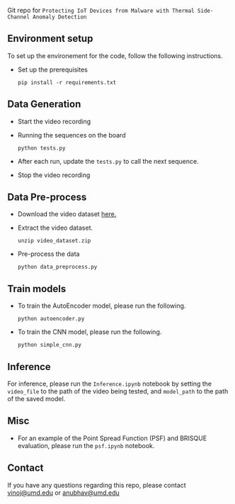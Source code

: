 Git repo for `Protecting IoT Devices from Malware with Thermal Side-Channel Anomaly Detection`

## Environment setup

To set up the environement for the code, follow the following instructions.

- Set up the prerequisites
    ```
    pip install -r requirements.txt
    ```
## Data Generation

- Start the video recording

- Running the sequences on the board
    ```
    python tests.py
    ```

- After each run, update the `tests.py` to call the next sequence.

- Stop the video recording

    
## Data Pre-process

- Download the video dataset [here.](https://drive.google.com/file/d/1VpCCVLGJHyeyEJ3_J8ELU27RdIvtD_8Z/view?usp=sharing)

- Extract the video dataset.
    ```
    unzip video_dataset.zip
    ```

- Pre-process the data
    ```
    python data_preprocess.py
    ```
    
## Train models

- To train the AutoEncoder model, please run the following.
    ```
    python autoencoder.py
    ```
- To train the CNN model, please run the following.
    ```
    python simple_cnn.py
    ```    

## Inference

For inference, please run the `Inference.ipynb` notebook by setting the `video_file` to the path of the video being tested, and `model_path` to the path of the saved model.

## Misc

- For an example of the Point Spread Function (PSF) and BRISQUE evaluation, please run the `psf.ipynb` notebook.

## Contact

If you have any questions regarding this repo, please contact vinoj@umd.edu or anubhav@umd.edu
